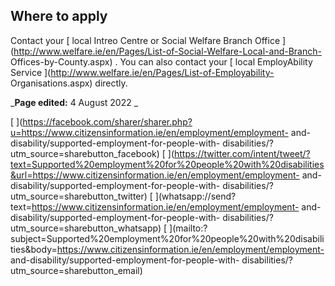 ##  Where to apply

Contact your [ local Intreo Centre or Social Welfare Branch Office
](http://www.welfare.ie/en/Pages/List-of-Social-Welfare-Local-and-Branch-
Offices-by-County.aspx) . You can also contact your [ local EmployAbility
Service ](http://www.welfare.ie/en/Pages/List-of-Employability-
Organisations.aspx) directly.

_**Page edited:** 4 August 2022 _

[
](https://facebook.com/sharer/sharer.php?u=https://www.citizensinformation.ie/en/employment/employment-
and-disability/supported-employment-for-people-with-
disabilities/?utm_source=sharebutton_facebook) [
](https://twitter.com/intent/tweet/?text=Supported%20employment%20for%20people%20with%20disabilities&url=https://www.citizensinformation.ie/en/employment/employment-
and-disability/supported-employment-for-people-with-
disabilities/?utm_source=sharebutton_twitter) [
](whatsapp://send?text=https://www.citizensinformation.ie/en/employment/employment-
and-disability/supported-employment-for-people-with-
disabilities/?utm_source=sharebutton_whatsapp) [
](mailto:?subject=Supported%20employment%20for%20people%20with%20disabilities&body=https://www.citizensinformation.ie/en/employment/employment-
and-disability/supported-employment-for-people-with-
disabilities/?utm_source=sharebutton_email) [ ](javascript:void\(0\))
